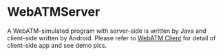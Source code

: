 # WebATMServer
A WebATM-simulated program with server-side is written by Java and client-side written by Android. Please refer to [WebATM Client](https://github.com/coldmanck/WebATM) for detail of client-side app and see demo pics.
